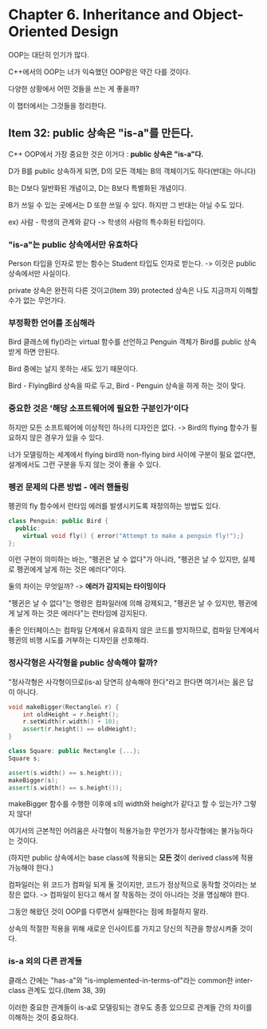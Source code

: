 # Chapter 6. Inheritance and Object-Oriented Design

OOP는 대단히 인기가 많다.

C++에서의 OOP는 너가 익숙했던 OOP랑은 약간 다를 것이다.

다양한 상황에서 어떤 것들을 쓰는 게 좋을까?

이 챕터에서는 그것들을 정리한다.



## Item 32: public 상속은 "is-a"를 만든다.

C++ OOP에서 가장 중요한 것은 이거다 : **public 상속은 "is-a"다.**



D가 B를 public 상속하게 되면, D의 모든 객체는 B의 객체이기도 하다(반대는 아니다)

B는 D보다 일반화된 개념이고, D는 B보다 특별화된 개념이다.

B가 쓰일 수 있는 곳에서는 D 또한 쓰일 수 있다. 하지만 그 반대는 아닐 수도 있다.

ex) 사람 - 학생의 관계와 같다 -> 학생의 사람의 특수화된 타입이다.



### "is-a"는 public 상속에서만 유효하다

Person 타입을 인자로 받는 함수는 Student 타입도 인자로 받는다. -> 이것은 public 상속에서만 사실이다.

private 상속은 완전히 다른 것이고(Item 39) protected 상속은 나도 지금까지 이해할 수가 없는 무언가다.



### 부정확한 언어를 조심해라

Bird 클래스에 fly()라는 virtual 함수를 선언하고 Penguin 객체가 Bird를 public 상속 받게 하면 안된다.

Bird 중에는 날지 못하는 새도 있기 때문이다.

Bird - FlyingBird 상속을 따로 두고, Bird - Penguin 상속을 하게 하는 것이 맞다.



### 중요한 것은 '해당 소프트웨어에 필요한 구분인가'이다

하지만 모든 소프트웨어에 이상적인 하나의 디자인은 없다. -> Bird의 flying 함수가 필요하지 않은 경우가 있을 수 있다.

너가 모델링하는 세계에서 flying bird와 non-flying bird 사이에 구분이 필요 없다면, 설계에서도 그런 구분을 두지 않는 것이 좋을 수 있다.



### 펭귄 문제의 다른 방법 - 에러 핸들링

펭귄의 fly 함수에서 런타임 에러를 발생시키도록 재정의하는 방법도 있다.

```c++
class Penguin: public Bird {
  public:
    virtual void fly() { error("Attempt to make a penguin fly!");}
};
```

이런 구현이 의미하는 바는, "펭귄은 날 수 없다"가 아니라, "펭귄은 날 수 있지만, 실제로 펭귄에게 날게 하는 것은 에러다"이다.

둘의 차이는 무엇일까? -> **에러가 감지되는 타이밍이다**

"펭귄은 날 수 없다"는 명령은 컴파일러에 의해 강제되고, "펭귄은 날 수 있지만, 펭귄에게 날게 하는 것은 에러다"는 런타임에 감지된다.



좋은 인터페이스는 컴파일 단계에서 유효하지 않은 코드를 방지하므로, 컴파일 단계에서 펭귄의 비행 시도를 거부하는 디자인을 선호해라.



### 정사각형은 사각형을 public 상속해야 할까?

"정사각형은 사각형이므로(is-a) 당연히 상속해야 한다"라고 한다면 여기서는 옳은 답이 아니다.

```c++
void makeBigger(Rectangle& r) {
    int oldHeight = r.height();
    r.setWidth(r.width() + 10);
    assert(r.height() == oldHeight);
}
```

```c++
class Square: public Rectangle {...};
Square s;

assert(s.width() == s.height());
makeBigger(s);
assert(s.width() == s.height());
```

makeBigger 함수를 수행한 이후에 s의 width와 height가 같다고 할 수 있는가? 그렇지 않다!

여기서의 근본적인 어려움은 사각형이 적용가능한 무언가가 정사각형에는 불가능하다는 것이다.

(하지만 public 상속에서는 base class에 적용되는 **모든 것**이 derived class에 적용 가능해야 한다.)



컴파일러는 위 코드가 컴파일 되게 둘 것이지만, 코드가 정상적으로 동작할 것이라는 보장은 없다. -> 컴파일이 된다고 해서 잘 작동하는 것이 아니라는 것을 명심해야 한다.



그동안 해왔던 것이 OOP를 다루면서 실패한다는 점에 좌절하지 말라.

상속의 적절한 적용을 위해 새로운 인사이트를 가지고 당신의 직관을 향상시켜줄 것이다.



### is-a 외의 다른 관계들

클래스 간에는 "has-a"와 "is-implemented-in-terms-of"라는 common한 inter-class 관계도 있다.(Item 38, 39)

이러한 중요한 관계들이 is-a로 모델링되는 경우도 종종 있으므로 관계들 간의 차이를 이해하는 것이 중요하다.



















